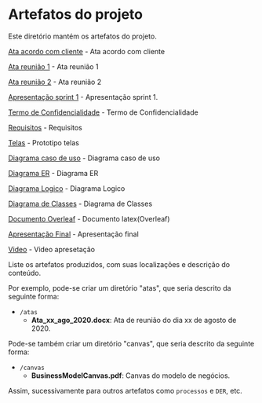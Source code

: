 # Artefatos do projeto

Este diretório mantém os artefatos do projeto.

[Ata acordo com cliente](atas/Ata_Acordo_Cliente.pdf) - Ata acordo com cliente

[Ata reunião 1](atas/Ata_Reuniao_Dia01_03_2024.pdf) - Ata reunião 1

[Ata reunião 2](atas/Ata_Reuniao_2.pdf) - Ata reunião 2

[Apresentação sprint 1](../Divulgacao/Apresentacao/ApresentacaoTIS4-Sprint1.pdf) - Apresentação sprint 1.

[Termo de Confidencialidade](atas/Termo_de_Confidencialidade.pdf) - Termo de Confidencialidade

[Requisitos](Modelagem/TIS4-TemplateRequistos.pdf) - Requisitos

[Telas](Telas/) - Prototipo telas

[Diagrama caso de uso](Modelagem/Diagrama_CasoUso_Recanto_do_Guerreiro.png) - Diagrama caso de uso

[Diagrama ER](Modelagem/Diagrama_ER_Novo.png) - Diagrama ER

[Diagrama Logico](Modelagem/Diagrama_Logico.png) - Diagrama Logico

[Diagrama de Classes](Modelagem/Diagrama_Classes_Recanto_Guerreiro.png) - Diagrama de Classes

[Documento Overleaf](../Documentacao/Recanto_do_Guerreiro_Overleaf.pdf) - Documento latex(Overleaf)

[Apresentação Final](../Divulgacao/Apresentacao/apresentacaoFinal.pdf) - Apresentação final

[Video](../Divulgacao/Video/ApresentacaoTI4.mp4) - Video apresetação

Liste os artefatos produzidos, com suas localizações e descrição do conteúdo.

Por exemplo, pode-se criar um diretório "atas", que seria descrito da seguinte forma:

- `/atas`
  - **Ata_xx_ago_2020.docx**: Ata de reunião do dia xx de agosto de 2020.

Pode-se também criar um diretório "canvas", que seria descrito da seguinte forma:

- `/canvas`
  - **BusinessModelCanvas.pdf**: Canvas do modelo de negócios.

Assim, sucessivamente para outros artefatos como `processos` e `DER`, etc.
